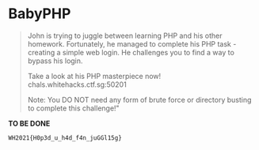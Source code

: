 # BabyPHP

> John is trying to juggle between learning PHP and his other homework. Fortunately, he managed to complete his PHP task - creating a simple web login. He challenges you to find a way to bypass his login.
>
> Take a look at his PHP masterpiece now! chals.whitehacks.ctf.sg:50201
>
> Note: You DO NOT need any form of brute force or directory busting to complete this challenge!"

**TO BE DONE**

`WH2021{H0p3d_u_h4d_f4n_juGGl15g}`
